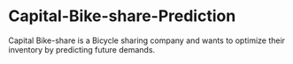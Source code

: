 # Capital-Bike-share-Prediction
Capital Bike-share is a Bicycle sharing company and wants to optimize their inventory by predicting future demands.
